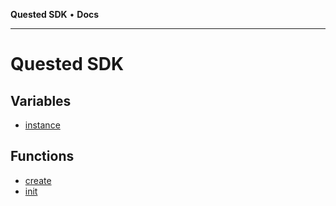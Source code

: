 **Quested SDK** • **Docs**

***

# Quested SDK

## Variables

- [instance](variables/instance.md)

## Functions

- [create](functions/create.md)
- [init](functions/init.md)
